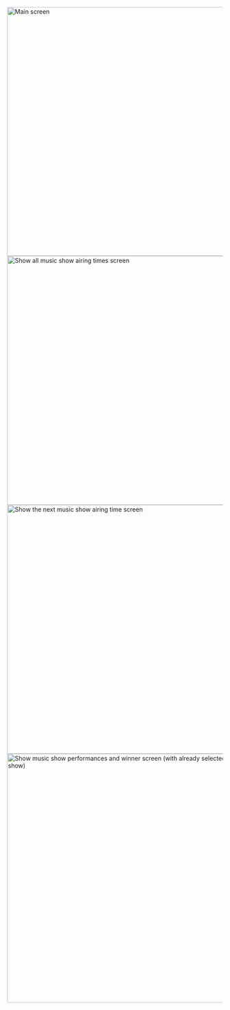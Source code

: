 <img src="https://i.imgur.com/uLqrVwU.png" width="580" title="Main screen">
<img src="https://i.imgur.com/WycrtJl.png" width="580" title="Show all music show airing times screen">
<img src="https://i.imgur.com/t6lOWfK.png" width="580" title="Show the next music show airing time screen">
<img src="https://i.imgur.com/VwMJUFl.png" width="580" title="Show music show performances and winner screen (with already selected music show)">
